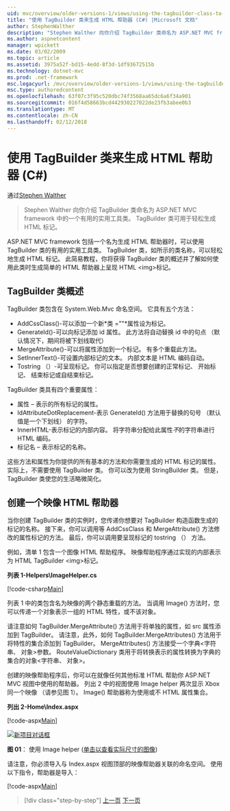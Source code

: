```yaml
---
uid: mvc/overview/older-versions-1/views/using-the-tagbuilder-class-to-build-html-helpers-cs
title: "使用 TagBuilder 类来生成 HTML 帮助器 (C#) |Microsoft 文档"
author: StephenWalther
description: "Stephen Walther 向你介绍 TagBuilder 类命名为 ASP.NET MVC framework 中的一个有用的实用工具类。 你可以轻松地使用 TagBuilder 类..."
ms.author: aspnetcontent
manager: wpickett
ms.date: 03/02/2009
ms.topic: article
ms.assetid: 3975a52f-bd15-4edd-8f3d-1df93672515b
ms.technology: dotnet-mvc
ms.prod: .net-framework
msc.legacyurl: /mvc/overview/older-versions-1/views/using-the-tagbuilder-class-to-build-html-helpers-cs
msc.type: authoredcontent
ms.openlocfilehash: 63f07c3f95c520dbc74f3568aa65dc6a6f34a901
ms.sourcegitcommit: 016f4d58663bcd442930227022de23fb3abee0b3
ms.translationtype: MT
ms.contentlocale: zh-CN
ms.lasthandoff: 02/12/2018
---
```

<a name="using-the-tagbuilder-class-to-build-html-helpers-c"></a>使用 TagBuilder 类来生成 HTML 帮助器 (C#)
====================
通过[Stephen Walther](https://github.com/StephenWalther)

> Stephen Walther 向你介绍 TagBuilder 类命名为 ASP.NET MVC framework 中的一个有用的实用工具类。 TagBuilder 类可用于轻松生成 HTML 标记。


ASP.NET MVC framework 包括一个名为生成 HTML 帮助器时，可以使用 TagBuilder 类的有用的实用工具类。 TagBuilder 类，如所示的类名称，可以轻松地生成 HTML 标记。 此简易教程，你将获得 TagBuilder 类的概述并了解如何使用此类时生成简单的 HTML 帮助器上呈现 HTML &lt;img&gt;标记。

## <a name="overview-of-the-tagbuilder-class"></a>TagBuilder 类概述

TagBuilder 类包含在 System.Web.Mvc 命名空间。 它具有五个方法：

- AddCssClass()-可以添加一个新*类 =""*属性设为标记。
- GenerateId()-可以向标记添加 id 属性。 此方法将自动替换 id 中的句点 （默认情况下，期间将被下划线取代）
- MergeAttribute()-可以将属性添加到一个标记。 有多个重载此方法。
- SetInnerText()-可设置内部标记的文本。 内部文本是 HTML 编码自动。
- Tostring （）-可呈现标记。 你可以指定是否想要创建的正常标记、 开始标记、 结束标记或自结束标记。
  

TagBuilder 类具有四个重要属性：

- 属性 – 表示的所有标记的属性。
- IdAttributeDotReplacement-表示 GenerateId() 方法用于替换的句号 （默认值是一个下划线） 的字符。
- InnerHTML-表示标记的内部内容。 将字符串分配给此属性*不*的字符串进行 HTML 编码。
- 标记名 – 表示标记的名称。

这些方法和属性为你提供的所有基本的方法和你需要生成的 HTML 标记的属性。 实际上，不需要使用 TagBuilder 类。 你可以改为使用 StringBuilder 类。 但是，TagBuilder 类使您的生活略微简化。

## <a name="creating-an-image-html-helper"></a>创建一个映像 HTML 帮助器

当你创建 TagBuilder 类的实例时，您传递你想要对 TagBuilder 构造函数生成的标记的名称。 接下来，你可以调用等 AddCssClass 和 MergeAttribute() 方法修改的属性标记的方法。 最后，你可以调用要呈现标记的 tostring （） 方法。

例如，清单 1 包含一个图像 HTML 帮助程序。 映像帮助程序通过实现的内部表示为 HTML TagBuilder &lt;img&gt;标记。

**列表 1-Helpers\ImageHelper.cs**

[!code-csharp[Main](using-the-tagbuilder-class-to-build-html-helpers-cs/samples/sample1.cs)]

列表 1 中的类包含名为映像的两个静态重载的方法。 当调用 Image() 方法时，您可以传递一个对象表示一组的 HTML 特性，或不该对象。

请注意如何 TagBuilder.MergeAttribute() 方法用于将单独的属性，如 src 属性添加到 TagBuilder。 请注意，此外，如何 TagBuilder.MergeAttributes() 方法用于将特性的集合添加到 TagBuilder。 MergeAttributes() 方法接受一个字典&lt;字符串、 对象&gt;参数。 RouteValueDictionary 类用于将转换表示的属性转换为字典的集合的对象&lt;字符串、 对象&gt;。

创建的映像帮助程序后，你可以在就像任何其他标准 HTML 帮助你 ASP.NET MVC 视图中使用的帮助器。 列出 2 中的视图使用 Image helper 两次显示 Xbox 同一个映像 （请参见图 1）。 Image() 帮助器称为使用或不 HTML 属性集合。

**列出 2-Home\Index.aspx**

[!code-aspx[Main](using-the-tagbuilder-class-to-build-html-helpers-cs/samples/sample2.aspx)]


[![新项目对话框](using-the-tagbuilder-class-to-build-html-helpers-cs/_static/image1.jpg)](using-the-tagbuilder-class-to-build-html-helpers-cs/_static/image1.png)

**图 01**： 使用 Image helper ([单击以查看实际尺寸的图像](using-the-tagbuilder-class-to-build-html-helpers-cs/_static/image2.png))


请注意，你必须导入与 Index.aspx 视图顶部的映像帮助器关联的命名空间。 使用以下指令，帮助器是导入：

[!code-aspx[Main](using-the-tagbuilder-class-to-build-html-helpers-cs/samples/sample3.aspx)]

>[!div class="step-by-step"]
[上一页](creating-custom-html-helpers-cs.md)
[下一页](creating-page-layouts-with-view-master-pages-cs.md)
